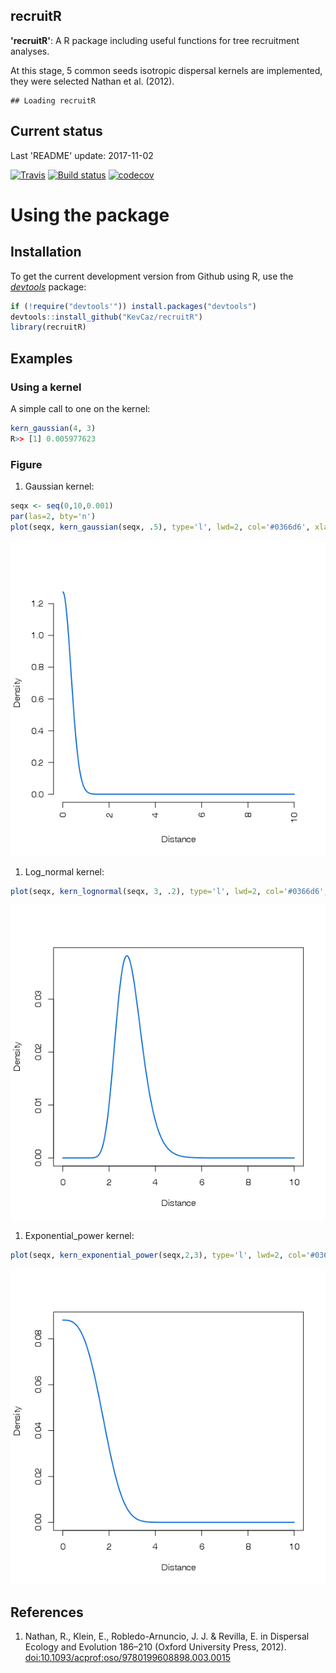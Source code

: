recruitR
--------

**'recruitR'**: A R package including useful functions for tree recruitment analyses.

At this stage, 5 common seeds isotropic dispersal kernels are implemented, they were selected Nathan et al. (2012).

    ## Loading recruitR

Current status
--------------

Last 'README' update: 2017-11-02

[![Travis](https://travis-ci.org/KevCaz/recruitR.svg?branch=master)](https://travis-ci.org/KevCaz/recruitR) [![Build status](https://ci.appveyor.com/api/projects/status/sk3sbvusvcyy0at0?svg=true)](https://ci.appveyor.com/project/KevCaz/recruitr/build/1.0.7) [![codecov](https://codecov.io/gh/KevCaz/recruitR/branch/master/graphs/badge.svg)](https://codecov.io/gh/KevCaz/recruitR)

Using the package
=================

Installation
------------

To get the current development version from Github using R, use the [*devtools*](http://cran.r-project.org/web/packages/devtools/index.html) package:

``` r
if (!require("devtools'")) install.packages("devtools")
devtools::install_github("KevCaz/recruitR")
library(recruitR)
```

Examples
--------

### Using a kernel

A simple call to one on the kernel:

``` r
kern_gaussian(4, 3)
R>> [1] 0.005977623
```

### Figure

1.  Gaussian kernel:

``` r
seqx <- seq(0,10,0.001)
par(las=2, bty='n')
plot(seqx, kern_gaussian(seqx, .5), type='l', lwd=2, col='#0366d6', xlab='Distance', ylab='Density')
```

![](inst/unnamed-chunk-3-1.png)

1.  Log\_normal kernel:

``` r
plot(seqx, kern_lognormal(seqx, 3, .2), type='l', lwd=2, col='#0366d6', xlab='Distance', ylab='Density')
```

![](inst/unnamed-chunk-4-1.png)

1.  Exponential\_power kernel:

``` r
plot(seqx, kern_exponential_power(seqx,2,3), type='l', lwd=2, col='#0366d6', xlab='Distance', ylab='Density')
```

![](inst/unnamed-chunk-5-1.png)

References
----------

1.  Nathan, R., Klein, E., Robledo-Arnuncio, J. J. & Revilla, E. in Dispersal Ecology and Evolution 186–210 (Oxford University Press, 2012). [doi:10.1093/acprof:oso/9780199608898.003.0015](https://doi.org/10.1093/acprof:oso/9780199608898.003.0015)

